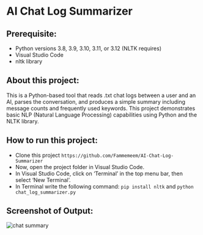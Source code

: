 # AI Chat Log Summarizer

## Prerequisite:
- Python versions 3.8, 3.9, 3.10, 3.11, or 3.12 (NLTK requires)
- Visual Studio Code
- nltk library
   
## About this project:
This is a Python-based tool that reads .txt chat logs between a user and an AI, parses the conversation, and produces a simple summary including message counts and frequently used keywords.
This project demonstrates basic NLP (Natural Language Processing) capabilities using Python and the NLTK library.

## How to run this project:
- Clone this project ```https://github.com/Fammemeem/AI-Chat-Log-Summarizer```
- Now, open the project folder in Visual Studio Code.
- In Visual Studio Code, click on ‘Terminal’ in the top menu bar, then select ‘New Terminal’.
- In Terminal write the following command: ```pip install nltk``` and ```python chat_log_summarizer.py```

## Screenshot of Output:
![chat summary](https://github.com/user-attachments/assets/c8c8d3ba-3750-4d44-9cf0-544c6a384c26)
